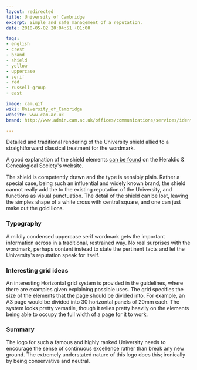 ```yaml
---
layout: redirected
title: University of Cambridge
excerpt: Simple and safe management of a reputation.
date: 2010-05-02 20:04:51 +01:00

tags:
- english
- crest
- brand
- shield
- yellow
- uppercase
- serif
- red
- russell-group
- east

image: cam.gif
wiki: University_of_Cambridge
website: www.cam.ac.uk
brand: http://www.admin.cam.ac.uk/offices/communications/services/identityguidelines/

---
```


Detailed and traditional rendering of the University shield allied to a straightforward classical treatment for the wordmark.

A good explanation of the shield elements [can be found](http://www.societies.cam.ac.uk/cuhags/info/examples.htm) on the Heraldic & Genealogical Society's website.

The shield is competently drawn and the type is sensibly plain. Rather a special case, being such an influential and widely known brand, the shield cannot really add the to the existing reputation of the University, and functions as visual punctuation. The detail of the shield can be lost, leaving the simples shape of a white cross with central square, and one can just make out the gold lions.

### Typography

A mildly condensed uppercase serif wordmark gets the important information across in a traditional, restrained way. No real surprises with the wordmark, perhaps content instead to state the pertinent facts and let the University's reputation speak for itself.

### Interesting grid ideas

An interesting Horizontal grid system is provided in the guidelines, where there are examples given explaining possible uses. The grid specifies the size of the elements that the page should be divided into. For example, an A3 page would be divided into 30 horizontal panels of 20mm each. The system looks pretty versatile, though it relies pretty heavily on the elements being able to occupy the full width of a page for it to work.

### Summary

The logo for such a famous and highly ranked University needs to encourage the sense of continuous excellence rather than break any new ground. The extremely understated nature of this logo does this; ironically by being conservative and neutral.
